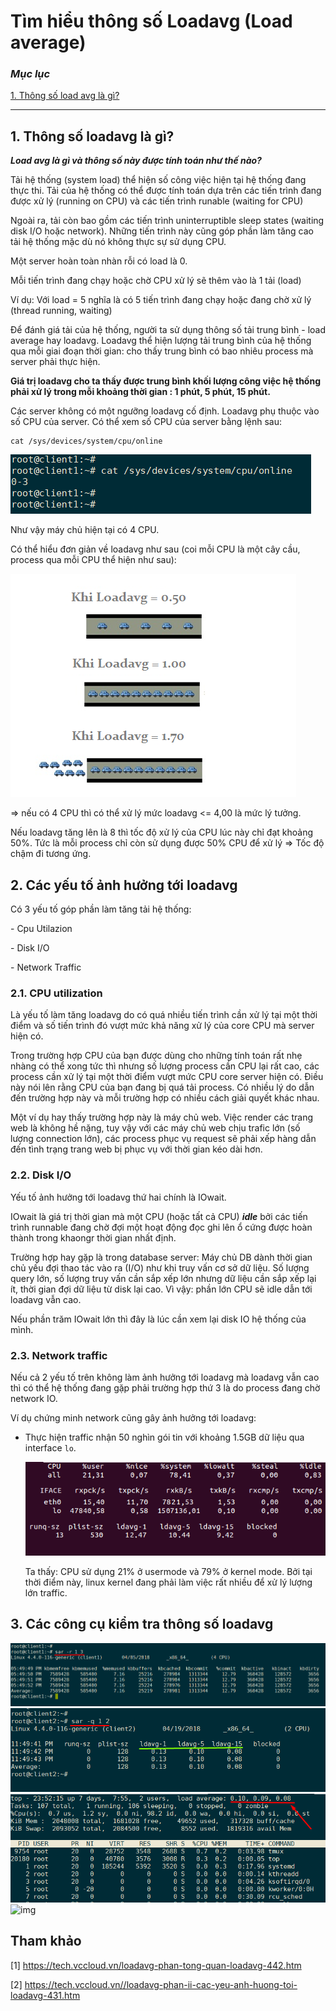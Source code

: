 # Tìm hiểu thông số Loadavg (Load average)

### ***Mục lục***

[1. Thông số load avg là gì?](#1)


---

<a name = "1"></a>
## 1. Thông số loadavg là gì?

***Load avg là gì và thông số này được tính toán như thế nào?***

Tải hệ thống (system load) thể hiện số công việc hiện tại hệ thống đang thực thi. Tải của hệ thống có thể được tính toán dựa trên các tiến trình đang được xử lý (running on CPU) và các tiến trình runable (waiting for CPU)

Ngoài ra, tải còn bao gồm các tiến trình uninterruptible sleep states (waiting disk I/O hoặc network). Những tiến trình này cũng góp phần làm tăng cao tải hệ thống mặc dù nó không thực sự sử dụng CPU.

Một server hoàn toàn nhàn rỗi có load là 0.

Mỗi tiến trình đang chạy hoặc chờ CPU xử lý sẽ thêm vào là 1 tải (load)

Ví dụ: Với load = 5 nghĩa là có 5 tiến trình đang chạy hoặc đang chờ xử lý (thread running, waiting)

Để đánh giá tải của hệ thống, người ta sử dụng thông số tải trung bình - load average hay loadavg. Loadavg thể hiện lượng tải trung bình của hệ thống qua mỗi giai đoạn thời gian: cho thấy trung bình có bao nhiêu process mà server phải thực hiện. 

**Giá trị loadavg cho ta thấy được trung bình khối lượng công việc hệ thống phải xử lý trong mỗi khoảng thời gian : 1 phút, 5 phút, 15 phút.**

Các server không có một ngưỡng loadavg cố định. Loadavg phụ thuộc vào số CPU của server. Có thể xem số CPU của server bằng lệnh sau:

```
cat /sys/devices/system/cpu/online
```

![img](../images/5.1.png)

Như vậy máy chủ hiện tại có 4 CPU.

Có thể hiểu đơn giản về loadavg như sau (coi mỗi CPU là một cây cầu, process qua mỗi CPU thể hiện như sau):

![img](../images/5.2.png)

=> nếu có 4 CPU thì có thể xử lý mức loadavg <= 4,00 là mức lý tưởng.

Nếu loadavg tăng lên là 8 thì tốc độ xử lý của CPU lúc này chỉ đạt khoảng 50%. Tức là mỗi process chỉ còn sử dụng được 50% CPU để xử lý => Tốc độ chậm đi tương ứng.

<a name = '2'></a>
## 2. Các yếu tố ảnh hưởng tới loadavg

Có 3 yếu tố góp phần làm tăng tải hệ thống:

\- Cpu Utilazion

\- Disk I/O

\- Network Traffic

<a name = '2.1'></a>
### 2.1. CPU utilization

Là yếu tố làm tăng loadavg do có quá nhiều tiến trình cần xử lý tại một thời điểm và số tiến trình đó vượt mức khả năng xử lý của core CPU mà server hiện có. 

Trong trường hợp CPU của bạn được dùng cho những tính toán rất nhẹ nhàng có thể xong tức thì nhưng số lượng process cần CPU lại rất cao, các process cần xử lý tại một thời điểm vượt mức CPU core server hiện có. Điều này nói lên rằng CPU của bạn đang bị quá tải process. Có nhiều lý do dẫn đến trường hợp này và mỗi trường hợp có nhiều cách giải quyết khác nhau.

Một ví dụ hay thấy trường hợp này là máy chủ web. Việc render các trang web là không hề nặng, tuy vậy với các máy chủ web chịu trafic lớn (số lượng connection lớn), các process phục vụ request sẽ phải xếp hàng dẫn đến tình trạng trang web bị phục vụ với thời gian kéo dài hơn.

<a name = '2.2'></a>
### 2.2. Disk I/O

Yếu tố ảnh hưởng tới loadavg thứ hai chính là IOwait.

IOwait là giá trị thời gian mà một CPU (hoặc tất cả CPU) ***idle*** bởi các tiến trình runnable đang chờ đợi một hoạt động đọc ghi lên ổ cứng được hoàn thành trong khaongr thời gian nhất định.

Trường hợp hay gặp là trong database server: Máy chủ DB dành thời gian chủ yếu đợi thao tác vào ra (I/O) như khi truy vấn cơ sở dữ liệu. Số lượng query lớn, số lượng truy vấn cần sắp xếp lớn nhưng dữ liệu cần sắp xếp lại ít, thời gian đợi dữ liệu từ disk lại cao. Vì vậy: phần lớn CPU sẽ idle dẫn tới loadavg vẫn cao.

Nếu phần trăm IOwait lớn thì đây là lúc cần xem lại disk IO hệ thống của mình.

<a name = '2.3'></a>
### 2.3. Network traffic

Nếu cả 2 yếu tố trên không làm ảnh hưởng tới loadavg mà loadavg vẫn cao thì có thể hệ thống đang gặp phải trường hợp thứ 3 là do process đang chờ network IO.

Ví dụ chứng minh network cũng gây ảnh hưởng tới loadavg:

- Thực hiện traffic nhận 50 nghìn gói tin với khoảng 1.5GB dữ liệu qua interface `lo`.

	![img](../images/5.3.png)

	Ta thấy: CPU sử dụng 21% ở usermode và 79% ở kernel mode. Bởi tại thời điểm này, linux kernel đang phải làm việc rất nhiều để xử lý lượng lớn traffic.

<a name = '3'></a>
## 3. Các công cụ kiểm tra thông số loadavg


![img](../images/5.4.png)
![img](../images/5.5.png)
![img](../images/5.6.png)
![img](../images/5.7.png)








## Tham khảo

[1] https://tech.vccloud.vn/loadavg-phan-tong-quan-loadavg-442.htm

[2] https://tech.vccloud.vn//loadavg-phan-ii-cac-yeu-anh-huong-toi-loadavg-431.htm